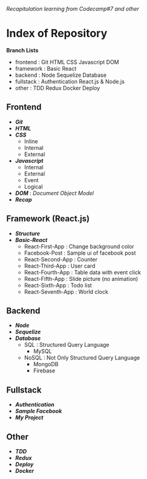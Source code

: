 _Recapitulation learning from Codecamp#7 and other_

# Index of Repository

**Branch Lists**

- frontend : Git HTML CSS Javascript DOM
- framework : Basic React
- backend : Node Sequelize Database
- fullstack : Authentication React.js & Node.js
- other : TDD Redux Docker Deploy

## Frontend

- **_Git_**
- **_HTML_**
- **_CSS_**
  - Inline
  - Internal
  - External
- **_Javascript_**
  - Internal
  - External
  - Event
  - Logical
- **_DOM_** : _Document Object Model_
- **_Recap_**

## Framework (React.js)

- **_Structure_**
- **_Basic-React_**
  - React-First-App : Change background color
  - Facebook-Post : Sample ui of facebook post
  - React-Second-App : Counter
  - React-Third-App : User card
  - React-Fourth-App : Table data with event click
  - React-Fifth-App : Slide picture (no animation)
  - React-Sixth-App : Todo list
  - React-Seventh-App : World clock

## Backend

- **_Node_**
- **_Sequelize_**
- **_Database_**
  - SQL : Structured Query Language
    - MySQL
  - NoSQL : Not Only Structured Query Language
    - MongoDB
    - Firebase

## Fullstack

- **_Authentication_**
- **_Sample Facebook_**
- **_My Project_**

## Other

- **_TDD_**
- **_Redux_**
- **_Deploy_**
- **_Docker_**
